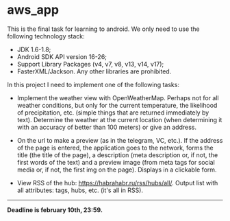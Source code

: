 # aws_app

This is the final task for learning to android.
We only need to use the following technology stack:
- JDK 1.6-1.8;
- Android SDK API version 16-26;
- Support Library Packages (v4, v7, v8, v13, v14, v17);
- FasterXML/Jackson.
Any other libraries are prohibited.

In this project I need to implement one of the following tasks:
- Implement the weather view with OpenWeatherMap.
Perhaps not for all weather conditions, but only for the current temperature, the likelihood of precipitation, etc.
(simple things that are returned immediately by text).
Determine the weather at the current location (when determining it with an accuracy of better than 100 meters) or give an address.

- On the url to make a preview (as in the telegram, VC, etc.).
If the address of the page is entered, the application goes to the network, forms the title (the title of the page),
a description (meta description or, if not, the first words of the text)
and a preview image (from meta tags for social media or, if not, the first img on the page).
Displays in a clickable form.

- View RSS of the hub: https://habrahabr.ru/rss/hubs/all/. Output list with all attributes: tags, hubs, etc. (it's all in RSS).
_____________________________________________________________________
<b>Deadline is february 10th, 23:59.</b>
